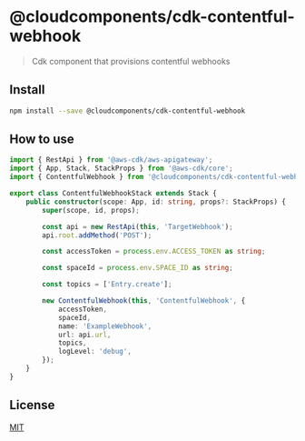 # @cloudcomponents/cdk-contentful-webhook

> Cdk component that provisions contentful webhooks

## Install

```bash
npm install --save @cloudcomponents/cdk-contentful-webhook
```

## How to use

```typescript
import { RestApi } from '@aws-cdk/aws-apigateway';
import { App, Stack, StackProps } from '@aws-cdk/core';
import { ContentfulWebhook } from '@cloudcomponents/cdk-contentful-webhook';

export class ContentfulWebhookStack extends Stack {
    public constructor(scope: App, id: string, props?: StackProps) {
        super(scope, id, props);

        const api = new RestApi(this, 'TargetWebhook');
        api.root.addMethod('POST');

        const accessToken = process.env.ACCESS_TOKEN as string;

        const spaceId = process.env.SPACE_ID as string;

        const topics = ['Entry.create'];

        new ContentfulWebhook(this, 'ContentfulWebhook', {
            accessToken,
            spaceId,
            name: 'ExampleWebhook',
            url: api.url,
            topics,
            logLevel: 'debug',
        });
    }
}
```

## License

[MIT](../../LICENSE)
